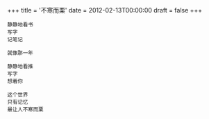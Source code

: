+++
title = '不寒而栗'
date = 2012-02-13T00:00:00
draft = false
+++



```text
静静地看书
写字
记笔记

就像那一年

静静地看推
写字
想着你

这个世界
只有记忆
最让人不寒而栗
```

